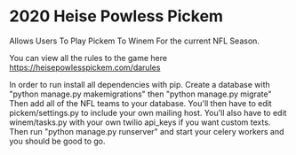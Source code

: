 # 2020 Heise Powless Pickem

Allows Users To Play Pickem To Winem For the current NFL Season. 

You can view all the rules to the game here https://heisepowlesspickem.com/darules

In order to run install all dependencies with pip.
Create a database with "python manage.py makemigrations" then "python manage.py migrate"
Then add all of the NFL teams to your database. 
You'll then have to edit pickem/settings.py to include your own mailing host.
You'll also have to edit winem/tasks.py with your own twilio api_keys if you want custom texts.
Then run "python manage.py runserver" and start your celery workers and you should be good to go.
